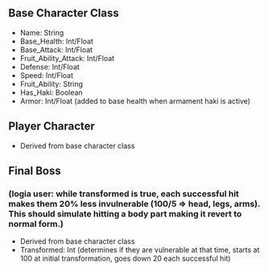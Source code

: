 ## Base Character Class
* Name: String
* Base_Health: Int/Float
* Base_Attack: Int/Float
* Fruit_Ability_Attack: Int/Float
* Defense: Int/Float
* Speed: Int/Float
* Fruit_Ability: String
* Has_Haki: Boolean
* Armor: Int/Float (added to base health when armament haki is active)

## Player Character
* Derived from base character class

## Final Boss 
### (logia user: while transformed is true, each successful hit makes them 20% less invulnerable (100/5 => head, legs, arms). This should simulate hitting a body part making it revert to normal form.)
* Derived from base character class
* Transformed: Int (determines if they are vulnerable at that time, starts at 100 at initial transformation, goes down 20 each successful hit)